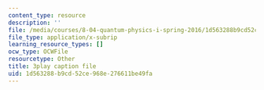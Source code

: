 ```yaml
---
content_type: resource
description: ''
file: /media/courses/8-04-quantum-physics-i-spring-2016/1d563288b9cd52ce968e276611be49fa_0xNmc2tJ-YM.vtt
file_type: application/x-subrip
learning_resource_types: []
ocw_type: OCWFile
resourcetype: Other
title: 3play caption file
uid: 1d563288-b9cd-52ce-968e-276611be49fa
---
```

